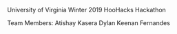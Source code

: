 University of Virginia Winter 2019 HooHacks Hackathon

Team Members:
  Atishay Kasera
  Dylan Keenan Fernandes

